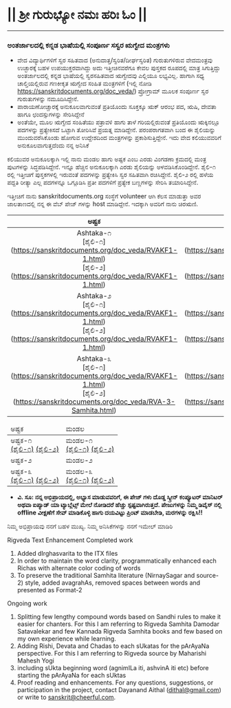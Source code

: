 # || ಶ್ರೀ ಗುರುಭ್ಯೋ ನಮಃ  ಹರಿಃ ಓಂ ||

---

### ಅಂತರ್ಜಾಲದಲ್ಲಿ ಕನ್ನಡ ಭಾಷೆಯಲ್ಲಿ ಸಂಪೂರ್ಣ ಸಸ್ವರ ಋಗ್ವೇದ ಮಂತ್ರಗಳು 

- ವೇದ ವಿದ್ಯಾರ್ಥಿಗಳಿಗೆ ಸ್ವರ ಸಹಿತವಾದ (ಅನುದಾತ್ತ/ಸ್ವರಿತ/ದೀರ್ಘಸ್ವರಿತ) ಗುರುತುಗಳಿರುವ ವೇದಮಂತ್ರವು ಉಚ್ಛಾರಕ್ಕೆ ಬಹಳ ಉಪಯುಕ್ತರವಾಗಿದ್ದು ಅದು ಇತ್ತೀಚಿನವರೆಗೂ ಕೇವಲ ಪುಸ್ತಕದ ರೂಪದಲ್ಲಿ ಮಾತ್ರ ಸಿಗುತ್ತಿದ್ದು ಅಂತರ್ಜಾಲದಲ್ಲಿ ಕನ್ನಡ ಭಾಷೆಯಲ್ಲಿ ಸ್ವರಸಹಿತವಾದ ಋಗ್ವೇದವು ಎಲ್ಲಿಯೂ ಲಭ್ಯವಿಲ್ಲ. ಹಾಗಾಗಿ ಸಧ್ಯ ಚಾಲ್ತಿಯಲ್ಲಿರುವ ಗಣಕೀಕೃತ ಋಗ್ವೇದ ಸಂಹಿತ ಮಂತ್ರಗಳಿಗೆ (ಇಲ್ಲಿ ನೋಡಿ https://sanskritdocuments.org/doc_veda/) ಪ್ರೋಗ್ರಾಮ್ ಮೂಲಕ ಸಂಪೂರ್ಣ ಸ್ವರ ಗುರುತುಗಳನ್ನು ನಮೂದಿಸಿದ್ದೇನೆ.
- ಪಾರಾಯಣೋಚ್ಚಾರಕ್ಕೆ ಅನುಕೂಲವಾಗುವಂತೆ ಪ್ರತಿಯೊಂದು ಸೂಕ್ತಕ್ಕೂ ಋಕ್ ಆರಂಭ ಪದ, ಋಷಿ, ದೇವತಾ ಹಾಗೂ ಛಂದಸ್ಸುಗಳನ್ನು ಸೇರಿಸಿದ್ದೇನೆ
- ಅಂತೆಯೇ, ಮೂಲ ಋಗ್ವೇದ ಸಂಹಿತೆಯು ಪತ್ರಾವಳಿ ಹಾಗು ತಾಳೆ ಗರಿಯಲ್ಲಿರುವಂತೆ ಪ್ರತಿಯೊಂದು ಋಕ್ಕಿನಲ್ಲೂ ಪದಗಳನ್ನು ಪ್ರತ್ಯೇಕಿಸದೆ ಒಟ್ಟಾಗಿ ತೋರಿಸಿವೆ ಪ್ರಯತ್ನ ಮಾಡಿದ್ದೇನೆ. ಪರಂಪರಾಗತವಾಗಿ ಬಂದ ಈ ಶೈಲಿಯನ್ನು ಮುಂದುವರೆಸಿಕೊಂಡು ಹೋಗುವ ಉದ್ದೇಶದಿಂದ ಮಂತ್ರಗಳನ್ನು ಪ್ರಕಾಶಿಸುತ್ತಿದ್ದೇನೆ. ಇದು ವೇದ ಕಲಿಯುವವರಿಗೆ ಅನುಕೂಲವಾಗುತ್ತದೆಂದು ನನ್ನ ಅನಿಸಿಕೆ

ಕಲಿಯುವರ ಅನುಕೂಲಕ್ಕಾಗಿ ಇಲ್ಲಿ ನಾನು ಮಂಡಲ ಹಾಗು ಅಷ್ಟಕ ಎಂಬ ಎರಡು ವಿಂಗಡಣಾ ಕ್ರಮದಲ್ಲಿ ಮಂತ್ರ ಪುಟಗಳನ್ನು ಸಿದ್ಧಪಡಿಸಿದ್ದೇನೆ. ಇನ್ನೂ ಹೆಚ್ಚಿನ ಅನುಕೂಲಕ್ಕಾಗಿ ಎರಡು ಶೈಲಿಯನ್ನು ಅಳವಡಿಸಿಕೊಂಡಿದ್ದೇನೆ. ಶೈಲಿ-೧ ರಲ್ಲಿ ಇತ್ತೀಚಿಗೆ ಪುಸ್ತಕಗಳಲ್ಲಿ ಇರುವಂತೆ ಪದಗಳನ್ನು ಪ್ರತ್ಯೇಕಿಸಿ ಸ್ವರ ಸಹಿತವಾಗಿ ರಚಿಸಿದ್ದೇನೆ. ಶೈಲಿ-೨ ರಲ್ಲಿ ಹಳೆಯ ಪದ್ದತಿ ರೀತ್ಯಾ ಎಲ್ಲ ಪದಗಳನ್ನೂ ಒಗ್ಗೂಡಿಸಿ ಪ್ರತೀ ಪದಗಳಿಗೆ ಪ್ರತ್ಯೇಕ ಬಣ್ಣಗಳನ್ನು ಸೇರಿಸಿ ತಯಾರಿಸಿದ್ದೇನೆ.

ಇತ್ತೀಚಿಗೆ ನಾನು sanskritdocuments.org ಸಂಸ್ಥೆಗೆ volunteer ಆಗಿ ಕೆಲಸ ಮಾಡುತ್ತಾ ಅವರ ಜಾಲತಾಣದಲ್ಲಿ ನನ್ನ ಈ ವೆಬ್ ಪೇಜ್ ಗಳನ್ನು host ಮಾಡಿದ್ದೇನೆ. ಇದಕ್ಕಾಗಿ ಅವರಿಗೆ ನಾನು ಚಿರಋಣಿ.

|           ಅಷ್ಟಕ    				       |           ಮಂಡಲ           |
|:---------------------------:|:---------------------------:|
| Ashtaka-೧ <br> [ಶೈಲಿ-೧] (https://sanskritdocuments.org/doc_veda/RVAKF1-1.html) <br> [ಶೈಲಿ-೨] (https://sanskritdocuments.org/doc_veda/RVAKF1-1.html) | Mandala-೧ <br> [ಶೈಲಿ-೧] (https://sanskritdocuments.org/doc_veda/RVAKF1-1.html) <br> [ಶೈಲಿ-೨] (https://sanskritdocuments.org/doc_veda/RVAKF1-1.html)|
| Ashtaka-೨ <br> [ಶೈಲಿ-೧] (https://sanskritdocuments.org/doc_veda/RVAKF1-1.html) <br> [ಶೈಲಿ-೨] (https://sanskritdocuments.org/doc_veda/RVAKF1-1.html) | Mandala-೨ <br> [ಶೈಲಿ-೧] (https://sanskritdocuments.org/doc_veda/RVAKF1-1.html) <br> [ಶೈಲಿ-೨] (https://sanskritdocuments.org/doc_veda/RVAKF1-1.html)|
| Ashtaka-೩ <br> [ಶೈಲಿ-೧]  (https://sanskritdocuments.org/doc_veda/RVAKF1-1.html) <br> [ಶೈಲಿ-೨] (https://sanskritdocuments.org/doc_veda/RVA-3-Samhita.html) | Mandala-೩ <br> [ಶೈಲಿ-೧] (https://sanskritdocuments.org/doc_veda/RVAKF1-1.html) <br> [ಶೈಲಿ-೨] (https://sanskritdocuments.org/doc_veda/RVAKF1-1.html)|

<table>
<thead>
  <tr>
    <td>ಅಷ್ಟಕ</td>
    <td>ಮಂಡಲ</td>
  </tr>
</thead>
<tbody>
  <tr>
    <td>ಅಷ್ಟಕ-೧<br>
		<a href="https://sanskritdocuments.org/doc_veda/RVAKF1-1.html">(ಶೈಲಿ-೧)</a>
		<a href="https://sanskritdocuments.org/doc_veda/RVAKF2-1.html">(ಶೈಲಿ-೨)</a>
	</td>
    <td>ಮಂಡಲ-೧<br>
		<a href="https://sanskritdocuments.org/doc_veda/RVMKF1-1.html">(ಶೈಲಿ-೧)</a>
		<a href="https://sanskritdocuments.org/doc_veda/RVMKF2-1.html">(ಶೈಲಿ-೨)</a>
	</td>	
  </tr>
  <tr>
    <td>ಅಷ್ಟಕ-೨<br>
	</td>
    <td>ಮಂಡಲ-೨<br>
	</td>	
  </tr>
  <tr>
    <td>ಅಷ್ಟಕ-೩<br>
		<a href="https://sanskritdocuments.org/doc_veda/RVAKF1-3.html">(ಶೈಲಿ-೧)</a>
		<a href="https://sanskritdocuments.org/doc_veda/RVA-3-Samhita.html">(ಶೈಲಿ-೨)</a>
	</td>
    <td>ಮಂಡಲ-೩<br>
		<a href="https://sanskritdocuments.org/doc_veda/RVMKF1-3.html">(ಶೈಲಿ-೧)</a>
		<a href="https://sanskritdocuments.org/doc_veda/RVMKF2-3.html">(ಶೈಲಿ-೨)</a>
	</td>	
  </tr>
</tbody>
</table>

- **ವಿ. ಸೂ: ನನ್ನ ಅಭಿಪ್ರಾಯದಲ್ಲಿ, ಅಭ್ಯಾಸ ಮಾಡುವವರಿಗೆ, ಈ ಪೇಜ್ ಗಳು ದೊಡ್ಡ ಸ್ಕ್ರೀನ್ ಕಂಪ್ಯೂಟರ್ ಮಾನಿಟರ್ ಅಥವಾ ಐಪ್ಯಾಡ್ ಯಾ ಟ್ಯಾಬ್ಲೆಟ್ಸ್ ಮೇಲೆ ನೋಡಿದರೆ ಹೆಚ್ಚು ಸ್ಪಷ್ಟವಾಗಿರುತ್ತದೆ. ಪೇಜುಗಳನ್ನು ನಿಮ್ಮ ಡಿವೈಸ್ ನಲ್ಲಿ offline ವೀಕ್ಷಣೆಗೆ ಸೇವ್ ಮಾಡಿಕೊಳ್ಳಿ ಹಾಗು ದಯವಿಟ್ಟು ಪ್ರಿಂಟ್ ಮಾಡಬೇಡಿ, ಮರಗಳನ್ನು ರಕ್ಷಿಸಿ!!**

ನಿಮ್ಮ ಅಭಿಪ್ರಾಯವು ನನಗೆ ಬಹಳ ಮುಖ್ಯ. ನಿಮ್ಮ ಅನಿಸಿಕೆಗಳನ್ನು ನನಗೆ ಇಮೇಲ್ ಮಾಡಿರಿ

Rigveda Text Enhancement
Completed work
1.	Added dIrghasvarita to the ITX files
2.	In order to maintain the word clarity, programmatically enhanced each Richas with alternate color coding of words
3.	To preserve the traditional Samhita literature (NirnaySagar and source-2) style, added avagrahAs, removed spaces between words and presented as Format-2

Ongoing work
1.	Splitting few lengthy compound words based on Sandhi rules to make it easier for chanters. For this I am referring to Rigveda Samhita Damodar Satavalekar and few Kannada Rigveda Samhita books and few based on my own experience while learning.
2.	Adding Rishi, Devata and Chadas to each sUkatas for the pArAyaNa perspective. For this I am referring to Rigveda source by Maharishi Mahesh Yogi
3.	including sUkta beginning word (agnimILa iti, ashvinA iti etc) before starting the pArAyaNa for each sUktas
4.	Proof reading and enhancements. For any questions, suggestions, or participation in the project, contact Dayanand Aithal (dithal@gmail.com) or write to sanskrit@cheerful.com.

